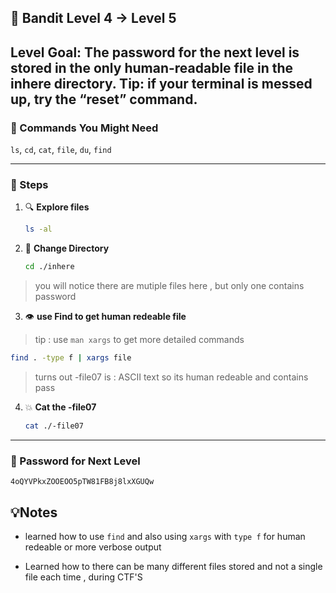 ## 🎯 Bandit Level 4 → Level 5


**Level Goal:**
The password for the next level is stored in the only human-readable file in the inhere directory. Tip: if your terminal is messed up, try the “reset” command.
---

### 🧰 Commands You Might Need
`ls`, `cd`, `cat`, `file`, `du`, `find`

---

### 🧭 Steps

1. 🔍 **Explore files**
   ```bash
   ls -al
   ```

2. 💱 **Change Directory**
   ```bash
   cd ./inhere
   ```
> you will notice there are mutiple files here , but only one contains password 

3. 👁️ **use Find to get human redeable file**
> tip : use `man xargs` to get more detailed commands 

   ```bash 
   find . -type f | xargs file 
   ```
> turns out -file07 is : ASCII text so its human redeable and contains pass

4. 💥 **Cat the -file07**
   ```bash 
   cat ./-file07
   ```

---

### 🔑 Password for Next Level
```
4oQYVPkxZOOEOO5pTW81FB8j8lxXGUQw
```

## 💡Notes 
* learned how to use `find` and also using `xargs` with `type f` for human redeable or more 
verbose output

* Learned how to there can be many different files stored and not a single file each time , during CTF'S